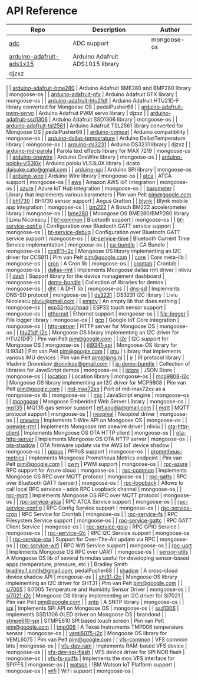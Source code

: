 # API Reference
|  Repo  | Description | Author |
|  ----  | ----------- | --- |
| [adc](https://github.com/mongoose-os-libs/adc) | ADC support | mongoose-os | 
| [arduino-adafruit-ads1x15](https://github.com/mongoose-os-libs/arduino-adafruit-ads1x15) | Arduino Adafruit ADS1015 library | djzxz | 
| [arduino-adafruit-bme280](https://github.com/mongoose-os-libs/arduino-adafruit-bme280) | Arduino Adafruit BME280 and BMP280 library | mongoose-os | 
| [arduino-adafruit-gfx](https://github.com/mongoose-os-libs/arduino-adafruit-gfx) | Arduino Adafruit GFX library | mongoose-os | 
| [arduino-adafruit-htu21df](https://github.com/mongoose-os-libs/arduino-adafruit-htu21df) | Arduino Adafruit HTU21D-F library converted for Mongoose OS | pedalPusher68 | 
| [arduino-adafruit-pwm-servo](https://github.com/mongoose-os-libs/arduino-adafruit-pwm-servo) | Arduino Adafruit PWM servo library | djzxz | 
| [arduino-adafruit-ssd1306](https://github.com/mongoose-os-libs/arduino-adafruit-ssd1306) | Arduino Adafruit SSD1306 library | mongoose-os | 
| [arduino-adafruit-tsl2561](https://github.com/mongoose-os-libs/arduino-adafruit-tsl2561) | Arduino Adafruit TSL2561 library converted for Mongoose OS | pedalPusher68 | 
| [arduino-compat](https://github.com/mongoose-os-libs/arduino-compat) | Arduino compatibility | mongoose-os | 
| [arduino-dallas-temperature](https://github.com/mongoose-os-libs/arduino-dallas-temperature) | Arduino DallasTemperature library | mongoose-os | 
| [arduino-ds3231](https://github.com/mongoose-os-libs/arduino-ds3231) | Arduino DS3231 library | djzxz | 
| [arduino-md-parola](https://github.com/mongoose-os-libs/arduino-md-parola) | Parola text effects library for MAX 7219 | mongoose-os | 
| [arduino-onewire](https://github.com/mongoose-os-libs/arduino-onewire) | Arduino OneWire library | mongoose-os | 
| [arduino-pololu-vl53l0x](https://github.com/mongoose-os-libs/arduino-pololu-vl53l0x) | Arduino pololu VL53L0X library | dcato <daisuke.cato@gmail.com> | 
| [arduino-spi](https://github.com/mongoose-os-libs/arduino-spi) | Arduino SPI library | mongoose-os | 
| [arduino-wire](https://github.com/mongoose-os-libs/arduino-wire) | Arduino Wire library | mongoose-os | 
| [atca](https://github.com/mongoose-os-libs/atca) | ATCA support | mongoose-os | 
| [aws](https://github.com/mongoose-os-libs/aws) | Amazon AWS IoT integration | mongoose-os | 
| [azure](https://github.com/mongoose-os-libs/azure) | Azure IoT Hub integration | mongoose-os | 
| [barometer](https://github.com/mongoose-os-libs/barometer) | Library that implements various barometers | Pim van Pelt <pim@google.com> | 
| [bh1730](https://github.com/mongoose-os-libs/bh1730) | BH1730 sensor support | Angus Gratton | 
| [blynk](https://github.com/mongoose-os-libs/blynk) | Blynk mobile app integration | mongoose-os | 
| [bm222](https://github.com/mongoose-os-libs/bm222) | A Bosch BM222 accelerometer library | mongoose-os | 
| [bme280](https://github.com/mongoose-os-libs/bme280) | Moongose OS BME280/BMP280 library | Liviu Nicolescu | 
| [bt-common](https://github.com/mongoose-os-libs/bt-common) | Bluetooth support | mongoose-os | 
| [bt-service-config](https://github.com/mongoose-os-libs/bt-service-config) | Configuration over Bluetooth GATT service support | mongoose-os | 
| [bt-service-debug](https://github.com/mongoose-os-libs/bt-service-debug) | Configuration over Bluetooth GATT service support | mongoose-os | 
| [bt-service-time](https://github.com/mongoose-os-libs/bt-service-time) | Bluetooth Current Time Service implementation | mongoose-os | 
| [ca-bundle](https://github.com/mongoose-os-libs/ca-bundle) | CA Bundle | mongoose-os | 
| [ccs811-i2c](https://github.com/mongoose-os-libs/ccs811-i2c) | Mongoose OS library implementing an I2C driver for CCS811 | Pim van Pelt <pim@google.com> | 
| [core](https://github.com/mongoose-os-libs/core) | Core meta-lib | mongoose-os | 
| [cron](https://github.com/mongoose-os-libs/cron) | A Cron lib | mongoose-os | 
| [crontab](https://github.com/mongoose-os-libs/crontab) | Crontab | mongoose-os | 
| [dallas-rmt](https://github.com/mongoose-os-libs/dallas-rmt) | Implements Mongoose dallas rmt driver | nliviu | 
| [dash](https://github.com/mongoose-os-libs/dash) | Support library for the device management dashboard | mongoose-os | 
| [demo-bundle](https://github.com/mongoose-os-libs/demo-bundle) | Collection of libraries for demos | mongoose-os | 
| [dht](https://github.com/mongoose-os-libs/dht) | A DHT lib | mongoose-os | 
| [dns-sd](https://github.com/mongoose-os-libs/dns-sd) | Implements DNS-SD protocol | mongoose-os | 
| [ds3231](https://github.com/mongoose-os-libs/ds3231) | DS3231 I2C library | Liviu Nicolescu nliviu@gmail.com | 
| [empty](https://github.com/mongoose-os-libs/empty) | An empty lib that does nothing | mongoose-os | 
| [esp32-touchpad](https://github.com/mongoose-os-libs/esp32-touchpad) | ESP32 touch sensor support | mongoose-os | 
| [ethernet](https://github.com/mongoose-os-libs/ethernet) | Ethernet support | mongoose-os | 
| [file-logger](https://github.com/mongoose-os-libs/file-logger) | File logger library | mongoose-os | 
| [gcp](https://github.com/mongoose-os-libs/gcp) | Google IoT Core integration | mongoose-os | 
| [http-server](https://github.com/mongoose-os-libs/http-server) | HTTP server for Mongoose OS | mongoose-os | 
| [htu21df-i2c](https://github.com/mongoose-os-libs/htu21df-i2c) | Mongoose OS library implementing an I2C driver for HTU21D(F) | Pim van Pelt <pim@google.com> | 
| [i2c](https://github.com/mongoose-os-libs/i2c) | I2C support for Mongoose OS | mongoose-os | 
| [ili9341-spi](https://github.com/mongoose-os-libs/ili9341-spi) | Mongoose-OS library for ILI9341 | Pim van Pelt <pim@google.com> | 
| [imu](https://github.com/mongoose-os-libs/imu) | Library that implements various IMU devices | Pim van Pelt <pim@ipng.nl> | 
| [ir](https://github.com/mongoose-os-libs/ir) | IR protocol library | Vladimir Dronnikov <dronnikov@gmail.com> | 
| [js-demo-bundle](https://github.com/mongoose-os-libs/js-demo-bundle) | Collection of libraries for JavaScript demos | mongoose-os | 
| [jstore](https://github.com/mongoose-os-libs/jstore) | JSON Store | mongoose-os | 
| [location](https://github.com/mongoose-os-libs/location) | Location library | mongoose-os | 
| [mcp9808-i2c](https://github.com/mongoose-os-libs/mcp9808-i2c) | Mongoose OS library implementing an I2C driver for MCP9808 | Pim van Pelt <pim@google.com> | 
| [md-max72xx](https://github.com/mongoose-os-libs/md-max72xx) | Port of md-max72xx as a mongoose-os lib | mongoose-os | 
| [mjs](https://github.com/mongoose-os-libs/mjs) | JavaScript engine | mongoose-os | 
| [mongoose](https://github.com/mongoose-os-libs/mongoose) | Mongoose Embedded Web Server Library | mongoose-os | 
| [mq135](https://github.com/mongoose-os-libs/mq135) | MQ135 gas sensor support | mf.aoudia@gmail.com | 
| [mqtt](https://github.com/mongoose-os-libs/mqtt) | MQTT protocol support | mongoose-os | 
| [neopixel](https://github.com/mongoose-os-libs/neopixel) | Neopixel driver | mongoose-os | 
| [onewire](https://github.com/mongoose-os-libs/onewire) | Implements 1-Wire API on Mongoose OS | mongoose-os | 
| [onewire-rmt](https://github.com/mongoose-os-libs/onewire-rmt) | Implements Mongoose rmt onewire driver | nliviu | 
| [ota-http-client](https://github.com/mongoose-os-libs/ota-http-client) | Implements Mongoose OS OTA HTTP client | mongoose-os | 
| [ota-http-server](https://github.com/mongoose-os-libs/ota-http-server) | Implements Mongoose OS OTA HTTP server | mongoose-os | 
| [ota-shadow](https://github.com/mongoose-os-libs/ota-shadow) | OTA firmware update via the AWS IoT device shadow | mongoose-os | 
| [pppos](https://github.com/mongoose-os-libs/pppos) | PPPoS support | mongoose-os | 
| [prometheus-metrics](https://github.com/mongoose-os-libs/prometheus-metrics) | Implements Mongoose Prometheus Metrics endpoint | Pim van Pelt <pim@google.com> | 
| [pwm](https://github.com/mongoose-os-libs/pwm) | PWM support | mongoose-os | 
| [rpc-azure](https://github.com/mongoose-os-libs/rpc-azure) | RPC support for Azure cloud | mongoose-os | 
| [rpc-common](https://github.com/mongoose-os-libs/rpc-common) | Implements Mongoose OS RPC over MQTT protocol | mongoose-os | 
| [rpc-gatts](https://github.com/mongoose-os-libs/rpc-gatts) | RPC over Bluetooth GATT (server) | mongoose-os | 
| [rpc-loopback](https://github.com/mongoose-os-libs/rpc-loopback) | Allows to call local RPC services - adds RPC Loopback channel | mongoose-os | 
| [rpc-mqtt](https://github.com/mongoose-os-libs/rpc-mqtt) | Implements Mongoose OS RPC over MQTT protocol | mongoose-os | 
| [rpc-service-atca](https://github.com/mongoose-os-libs/rpc-service-atca) | RPC ATCA Service support | mongoose-os | 
| [rpc-service-config](https://github.com/mongoose-os-libs/rpc-service-config) | RPC Config Service support | mongoose-os | 
| [rpc-service-cron](https://github.com/mongoose-os-libs/rpc-service-cron) | RPC Service for Crontab | mongoose-os | 
| [rpc-service-fs](https://github.com/mongoose-os-libs/rpc-service-fs) | RPC Filesystem Service support | mongoose-os | 
| [rpc-service-gattc](https://github.com/mongoose-os-libs/rpc-service-gattc) | RPC GATT Client Service | mongoose-os | 
| [rpc-service-gpio](https://github.com/mongoose-os-libs/rpc-service-gpio) | RPC GPIO Service | mongoose-os | 
| [rpc-service-i2c](https://github.com/mongoose-os-libs/rpc-service-i2c) | RPC I2C Service support | mongoose-os | 
| [rpc-service-ota](https://github.com/mongoose-os-libs/rpc-service-ota) | Support for Over-The-Air update via RPC | mongoose-os | 
| [rpc-service-wifi](https://github.com/mongoose-os-libs/rpc-service-wifi) | RPC Wifi Service support | mongoose-os | 
| [rpc-uart](https://github.com/mongoose-os-libs/rpc-uart) | Implements Mongoose OS RPC over UART | mongoose-os | 
| [sensor-utils](https://github.com/mongoose-os-libs/sensor-utils) | A Mongoose OS lib of several formulas useful for developing sensor-based apps (temperature, pressure, etc.) | Bradley Smith <bradley.1.smith@gmail.com>, pedalPusher68 | 
| [shadow](https://github.com/mongoose-os-libs/shadow) | A cross-cloud device shadow API | mongoose-os | 
| [sht31-i2c](https://github.com/mongoose-os-libs/sht31-i2c) | Mongoose OS library implementing an I2C driver for SHT31 | Pim van Pelt <pim@google.com> | 
| [si7005](https://github.com/mongoose-os-libs/si7005) | Si7005 Temperature and Humidity Sensor Driver | mongoose-os | 
| [si7021-i2c](https://github.com/mongoose-os-libs/si7021-i2c) | Mongoose OS library implementing an I2C driver for Si7021 | Pim van Pelt <pim@google.com> | 
| [sntp](https://github.com/mongoose-os-libs/sntp) | A SNTP library | mongoose-os | 
| [spi](https://github.com/mongoose-os-libs/spi) | Implements SPI API on Mongoose OS | mongoose-os | 
| [ssd1306](https://github.com/mongoose-os-libs/ssd1306) | Implements SSD1306 OLED driver on Mongoose OS | brandond | 
| [stmpe610-spi](https://github.com/mongoose-os-libs/stmpe610-spi) | STMPE610 SPI based touch screen | Pim van Pelt <pim@google.com> | 
| [tmp006](https://github.com/mongoose-os-libs/tmp006) | A Texas Instruments TMP006 temperature sensor | mongoose-os | 
| [veml6075-i2c](https://github.com/mongoose-os-libs/veml6075-i2c) | Mongoose OS library for VEML6075 | Pim van Pelt <pim@google.com> | 
| [vfs-common](https://github.com/mongoose-os-libs/vfs-common) | VFS common bits | mongoose-os | 
| [vfs-dev-ram](https://github.com/mongoose-os-libs/vfs-dev-ram) | Implements RAM-based VFS device | mongoose-os | 
| [vfs-dev-spi-flash](https://github.com/mongoose-os-libs/vfs-dev-spi-flash) | VFS device driver for SPI NOR flash | mongoose-os | 
| [vfs-fs-spiffs](https://github.com/mongoose-os-libs/vfs-fs-spiffs) | Implements the mos VFS interface for SPIFFS | mongoose-os | 
| [watson](https://github.com/mongoose-os-libs/watson) | IBM Watson IoT Platform support | mongoose-os | 
| [wifi](https://github.com/mongoose-os-libs/wifi) | WiFi support | mongoose-os | 
